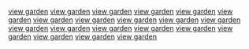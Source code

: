 <a href="https://www.google.nl/url?q=https://sunvilla.in">view garden</a>
<a href="https://www.google.nl/url?q=https://sunvilla.in">view garden</a>
<a href="http://maps.google.nl/url?q=https://sunvilla.in">view garden</a>
<a href="https://www.google.nl/url?q=https://sunvilla.in">view garden</a>
<a href="http://maps.google.nl/url?q=https://sunvilla.in">view garden</a>
<a href="http://maps.google.pl/url?q=https://sunvilla.in">view garden</a>
<a href="https://www.google.pl/url?q=https://sunvilla.in">view garden</a>
<a href="https://www.google.com.au/url?q=https://sunvilla.in">view garden</a>
<a href="http://images.google.ch/url?q=https://sunvilla.in">view garden</a>
<a href="https://www.google.cz/url?q=https://sunvilla.in">view garden</a>
<a href="https://www.google.be/url?q=https://sunvilla.in">view garden</a>
<a href="http://maps.google.se/url?q=https://sunvilla.in">view garden</a>
<a href="http://images.google.dk/url?q=https://sunvilla.in">view garden</a>
<a href="https://www.google.com.sg/url?q=https://sunvilla.in">view garden</a>
<a href="https://www.google.nl/url?q=https://sunvilla.in">view garden</a>
<a href="https://www.google.nl/url?q=https://sunvilla.in">view garden</a>
<a href="http://maps.google.nl/url?q=https://sunvilla.in">view garden</a>
<a href="http://maps.google.pl/url?q=https://sunvilla.in">view garden</a>
<a href="https://www.google.pl/url?q=https://sunvilla.in">view garden</a>
<a href="https://www.google.nl/url?q=https://sunvilla.in">view garden</a>
